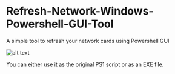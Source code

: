 # Refresh-Network-Windows-Powershell-GUI-Tool
A simple tool to refrash your network cards using Powershell GUI

![alt text](https://i.imgur.com/gaBSOmV.png)

You can either use it as the original PS1 script or as an EXE file.

